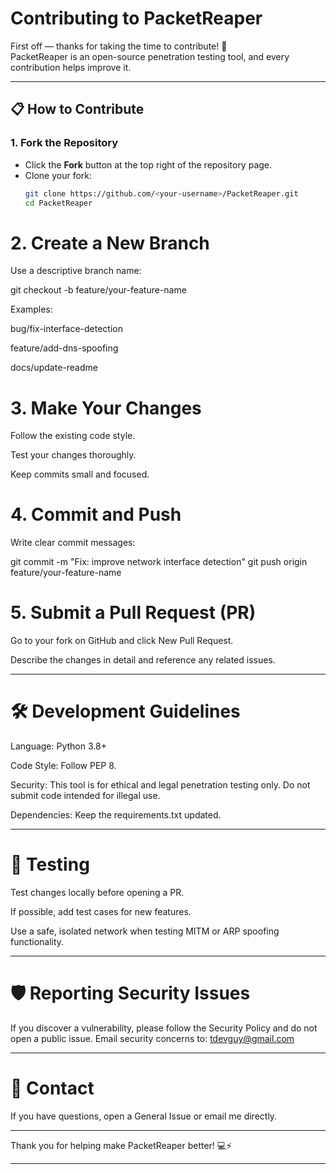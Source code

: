 # Contributing to PacketReaper

First off — thanks for taking the time to contribute! 🚀  
PacketReaper is an open-source penetration testing tool, and every contribution helps improve it.

---

## 📋 How to Contribute

### 1. Fork the Repository
- Click the **Fork** button at the top right of the repository page.
- Clone your fork:
  ```bash
  git clone https://github.com/<your-username>/PacketReaper.git
  cd PacketReaper

# 2. Create a New Branch

Use a descriptive branch name:

git checkout -b feature/your-feature-name

Examples:

bug/fix-interface-detection

feature/add-dns-spoofing

docs/update-readme



# 3. Make Your Changes

Follow the existing code style.

Test your changes thoroughly.

Keep commits small and focused.


# 4. Commit and Push

Write clear commit messages:

git commit -m "Fix: improve network interface detection"
git push origin feature/your-feature-name


# 5. Submit a Pull Request (PR)

Go to your fork on GitHub and click New Pull Request.

Describe the changes in detail and reference any related issues.



---

# 🛠 Development Guidelines

Language: Python 3.8+

Code Style: Follow PEP 8.

Security: This tool is for ethical and legal penetration testing only. Do not submit code intended for illegal use.

Dependencies: Keep the requirements.txt updated.



---

# 🧪 Testing

Test changes locally before opening a PR.

If possible, add test cases for new features.

Use a safe, isolated network when testing MITM or ARP spoofing functionality.



---

# 🛡 Reporting Security Issues

If you discover a vulnerability, please follow the Security Policy and do not open a public issue.
Email security concerns to: tdevguy@gmail.com


---

# 💬 Contact

If you have questions, open a General Issue or email me directly.


---

Thank you for helping make PacketReaper better! 💻⚡

---


